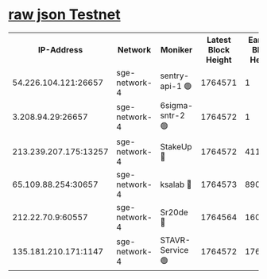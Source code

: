 
[raw json Testnet](https://rpc-check.sget.stavr.tech/sget/rpc-sget-result.json)
=


<table><tr><th>IP-Address</th><th>Network</th><th>Moniker</th><th>Latest Block Height</th><th>Earliest Block Height</th><th>Catching Up</th><th>Tx Index</th><th>Voting Power</th><th>Scan Time</th></tr><tr><td>54.226.104.121:26657</td><td>sge-network-4</td><td>sentry-api-1 🟢</td><td>1764571</td><td>1</td><td>False</td><td>on</td><td>0</td><td>2024-02-27T17:11:36.608175652UTC</td></tr><tr><td>3.208.94.29:26657</td><td>sge-network-4</td><td>6sigma-sntr-2 🟢</td><td>1764572</td><td>1</td><td>False</td><td>on</td><td>0</td><td>2024-02-27T17:11:43.865650328UTC</td></tr><tr><td>213.239.207.175:13257</td><td>sge-network-4</td><td>StakeUp 🔴</td><td>1764572</td><td>411001</td><td>False</td><td>off</td><td>100</td><td>2024-02-27T17:11:42.936535862UTC</td></tr><tr><td>65.109.88.254:30657</td><td>sge-network-4</td><td>ksalab 🔴</td><td>1764573</td><td>890001</td><td>False</td><td>off</td><td>2308</td><td>2024-02-27T17:11:50.309634883UTC</td></tr><tr><td>212.22.70.9:60557</td><td>sge-network-4</td><td>Sr20de 🔴</td><td>1764564</td><td>1608978</td><td>False</td><td>on</td><td>104</td><td>2024-02-27T17:11:52.785579157UTC</td></tr><tr><td>135.181.210.171:1147</td><td>sge-network-4</td><td>STAVR-Service 🟢</td><td>1764572</td><td>1760001</td><td>False</td><td>on</td><td>0</td><td>2024-02-27T17:11:43.264943405UTC</td></tr></table>
